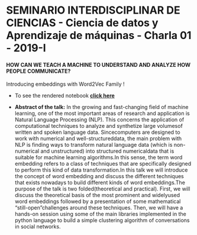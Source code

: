 # SEMINARIO INTERDISCIPLINAR DE CIENCIAS - Ciencia de datos y Aprendizaje de máquinas - Charla 01 - 2019-I

#### HOW CAN WE TEACH A MACHINE TO UNDERSTAND AND ANALYZE HOW PEOPLE COMMUNICATE?

Introducing embeddings with Word2Vec Family !

* To see the rendered notebook [**click here**](https://nbviewer.jupyter.org/github/pachocamacho1990/Word2Vec_seminar/blob/master/working_example_word2vec.ipynb)

* **Abstract of the talk:** In the  growing  and  fast-changing  field  of  machine  learning,  one  of  the  most  important  areas  of research and application is Natural  Language Processing (NLP).  This concerns the application of computational techniques to analyze and synthetize large volumesof written and spoken language data. Sincecomputers  are  designed  to  work  with  numerical  and  well-structureddata,  the  main problem with NLP is finding ways to  transform natural language data (which is non-numerical and unstructured) into structured numericaldata that is suitable for machine learning algorithms.In this sense,  the  term  word  embedding  refers  to  a  class  of  techniques  that  are  specifically  designed  to perform this kind of data transformation.In  this  talk  we will  introduce  the  concept of  word  embedding  and  discuss  the  different  techniques that  exists  nowadays  to  build  different  kinds  of  word  embeddings.The  purpose  of  the  talk  is  two folded(theoretical and practical). First, we will discuss the theoretical basis of the most prominent and  widelyused word embeddings  followed  by  a  presentation  of  some  mathematical “still-open”challenges around these techniques. Then, we will have a hands-on session using some of the main libraries implemented in the python language to build a simple clustering algorithm of conversations in social networks.

